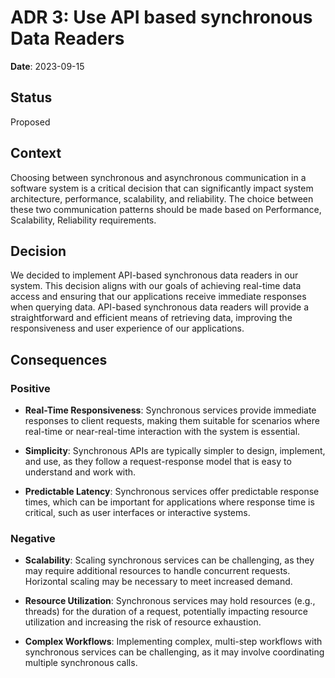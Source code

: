 # ADR 3: Use API based synchronous Data Readers

**Date**: 2023-09-15

## Status
Proposed

## Context
Choosing between synchronous and asynchronous communication in a software system is a critical decision that can significantly impact system architecture, performance, scalability, and reliability. The choice between these two communication patterns should be made based on Performance, Scalability, Reliability requirements.

## Decision
We decided to implement API-based synchronous data readers in our system. 
This decision aligns with our goals of achieving real-time data access and ensuring that our applications receive immediate responses when querying data. 
API-based synchronous data readers will provide a straightforward and efficient means of retrieving data, improving the responsiveness and user experience of our applications.
## Consequences
 
### Positive
- **Real-Time Responsiveness**: Synchronous services provide immediate responses to client requests, making them suitable for scenarios where real-time or near-real-time interaction with the system is essential.

- **Simplicity**: Synchronous APIs are typically simpler to design, implement, and use, as they follow a request-response model that is easy to understand and work with.

- **Predictable Latency**: Synchronous services offer predictable response times, which can be important for applications where response time is critical, such as user interfaces or interactive systems.

### Negative
- **Scalability**: Scaling synchronous services can be challenging, as they may require additional resources to handle concurrent requests. Horizontal scaling may be necessary to meet increased demand.

- **Resource Utilization**: Synchronous services may hold resources (e.g., threads) for the duration of a request, potentially impacting resource utilization and increasing the risk of resource exhaustion.

- **Complex Workflows**: Implementing complex, multi-step workflows with synchronous services can be challenging, as it may involve coordinating multiple synchronous calls.

